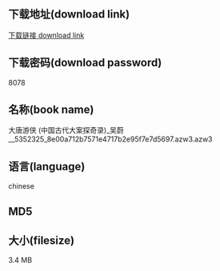 ## 下载地址(download link)
[下载链接 download link](https://tutu365.netlify.app/?s=%E5%A4%A7%E5%94%90%E6%B8%B8%E4%BE%A0+%28%E4%B8%AD%E5%9B%BD%E5%8F%A4%E4%BB%A3%E5%A4%A7%E6%A1%88%E6%8E%A2%E5%A5%87%E5%BD%95%29_%E5%90%B4%E8%94%9A__5352325_8e00a712b7571e4717b2e95f7e7d5697.azw3)

## 下载密码(download password)
8078

## 名称(book name)
大唐游侠 (中国古代大案探奇录)_吴蔚__5352325_8e00a712b7571e4717b2e95f7e7d5697.azw3.azw3

## 语言(language)
chinese

## MD5


## 大小(filesize)
3.4 MB
